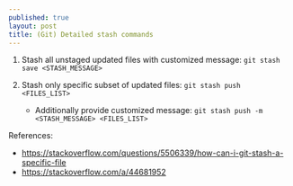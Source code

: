 ```yaml
---
published: true
layout: post
title: (Git) Detailed stash commands
---
```


1.  Stash all unstaged updated files with customized message: `git stash save <STASH_MESSAGE>`


2.  Stash only specific subset of updated files: `git stash push <FILES_LIST>`
    - Additionally provide customized message: `git stash push -m <STASH_MESSAGE> <FILES_LIST>`


References:
- <https://stackoverflow.com/questions/5506339/how-can-i-git-stash-a-specific-file>
- <https://stackoverflow.com/a/44681952>
